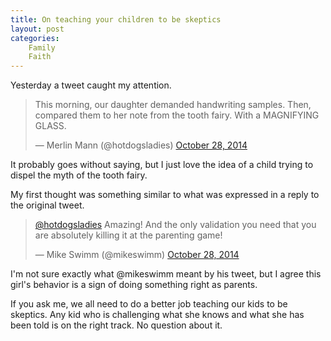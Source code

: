 ```yaml
---
title: On teaching your children to be skeptics
layout: post
categories:
    Family
    Faith
---
```

Yesterday a tweet caught my attention.

<blockquote class="twitter-tweet" lang="en"><p>This morning, our daughter demanded handwriting samples.&#10;&#10;Then, compared them to her note from the tooth fairy.&#10;&#10;With a MAGNIFYING GLASS.</p>&mdash; Merlin Mann (@hotdogsladies) <a href="https://twitter.com/hotdogsladies/status/527167951321829376">October 28, 2014</a></blockquote>
<script async src="//platform.twitter.com/widgets.js" charset="utf-8"></script>

It probably goes without saying, but I just love the idea of a child trying to dispel the myth of the tooth fairy.

My first thought was something similar to what was expressed in a reply to the original tweet.

<blockquote class="twitter-tweet" data-conversation="none" lang="en"><p><a href="https://twitter.com/hotdogsladies">@hotdogsladies</a> Amazing! And the only validation you need that you are absolutely killing it at the parenting game!</p>&mdash; Mike Swimm (@mikeswimm) <a href="https://twitter.com/mikeswimm/status/527171902172041216">October 28, 2014</a></blockquote>
<script async src="//platform.twitter.com/widgets.js" charset="utf-8"></script>

I'm not sure exactly what @mikeswimm meant by his tweet, but I agree this girl's behavior is a sign of doing something right as parents. 

If you ask me, we all need to do a better job teaching our kids to be skeptics. Any kid who is challenging what she knows and what she has been told is on the right track. No question about it.

